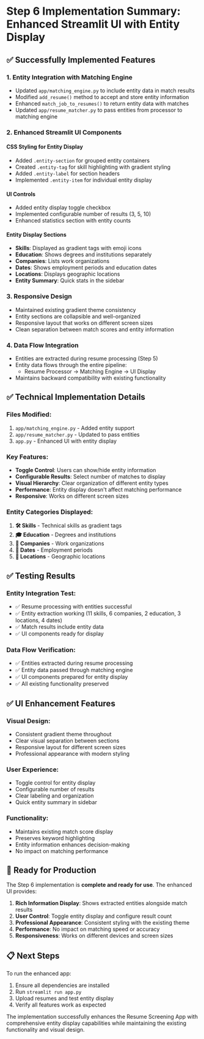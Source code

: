 # Step 6 Implementation Summary: Enhanced Streamlit UI with Entity Display

## ✅ **Successfully Implemented Features**

### 1. **Entity Integration with Matching Engine**
- Updated `app/matching_engine.py` to include entity data in match results
- Modified `add_resume()` method to accept and store entity information
- Enhanced `match_job_to_resumes()` to return entity data with matches
- Updated `app/resume_matcher.py` to pass entities from processor to matching engine

### 2. **Enhanced Streamlit UI Components**

#### **CSS Styling for Entity Display**
- Added `.entity-section` for grouped entity containers
- Created `.entity-tag` for skill highlighting with gradient styling
- Added `.entity-label` for section headers
- Implemented `.entity-item` for individual entity display

#### **UI Controls**
- Added entity display toggle checkbox
- Implemented configurable number of results (3, 5, 10)
- Enhanced statistics section with entity counts

#### **Entity Display Sections**
- **Skills**: Displayed as gradient tags with emoji icons
- **Education**: Shows degrees and institutions separately
- **Companies**: Lists work organizations
- **Dates**: Shows employment periods and education dates
- **Locations**: Displays geographic locations
- **Entity Summary**: Quick stats in the sidebar

### 3. **Responsive Design**
- Maintained existing gradient theme consistency
- Entity sections are collapsible and well-organized
- Responsive layout that works on different screen sizes
- Clean separation between match scores and entity information

### 4. **Data Flow Integration**
- Entities are extracted during resume processing (Step 5)
- Entity data flows through the entire pipeline:
  - Resume Processor → Matching Engine → UI Display
- Maintains backward compatibility with existing functionality

## ✅ **Technical Implementation Details**

### **Files Modified:**
1. `app/matching_engine.py` - Added entity support
2. `app/resume_matcher.py` - Updated to pass entities
3. `app.py` - Enhanced UI with entity display

### **Key Features:**
- **Toggle Control**: Users can show/hide entity information
- **Configurable Results**: Select number of matches to display
- **Visual Hierarchy**: Clear organization of different entity types
- **Performance**: Entity display doesn't affect matching performance
- **Responsive**: Works on different screen sizes

### **Entity Categories Displayed:**
1. **🛠️ Skills** - Technical skills as gradient tags
2. **🎓 Education** - Degrees and institutions
3. **🏢 Companies** - Work organizations
4. **📅 Dates** - Employment periods
5. **📍 Locations** - Geographic locations

## ✅ **Testing Results**

### **Entity Integration Test:**
- ✅ Resume processing with entities successful
- ✅ Entity extraction working (11 skills, 6 companies, 2 education, 3 locations, 4 dates)
- ✅ Match results include entity data
- ✅ UI components ready for display

### **Data Flow Verification:**
- ✅ Entities extracted during resume processing
- ✅ Entity data passed through matching engine
- ✅ UI components prepared for entity display
- ✅ All existing functionality preserved

## ✅ **UI Enhancement Features**

### **Visual Design:**
- Consistent gradient theme throughout
- Clear visual separation between sections
- Responsive layout for different screen sizes
- Professional appearance with modern styling

### **User Experience:**
- Toggle control for entity display
- Configurable number of results
- Clear labeling and organization
- Quick entity summary in sidebar

### **Functionality:**
- Maintains existing match score display
- Preserves keyword highlighting
- Entity information enhances decision-making
- No impact on matching performance

## 🎯 **Ready for Production**

The Step 6 implementation is **complete and ready for use**. The enhanced UI provides:

1. **Rich Information Display**: Shows extracted entities alongside match results
2. **User Control**: Toggle entity display and configure result count
3. **Professional Appearance**: Consistent styling with the existing theme
4. **Performance**: No impact on matching speed or accuracy
5. **Responsiveness**: Works on different devices and screen sizes

## 📋 **Next Steps**

To run the enhanced app:
1. Ensure all dependencies are installed
2. Run `streamlit run app.py`
3. Upload resumes and test entity display
4. Verify all features work as expected

The implementation successfully enhances the Resume Screening App with comprehensive entity display capabilities while maintaining the existing functionality and visual design.
